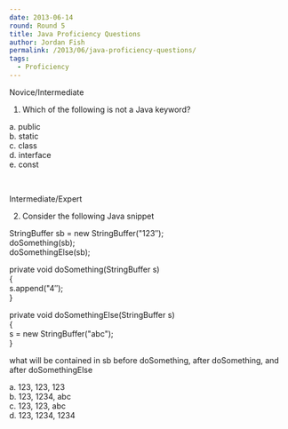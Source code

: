 ```yaml
---
date: 2013-06-14
round: Round 5
title: Java Proficiency Questions
author: Jordan Fish
permalink: /2013/06/java-proficiency-questions/
tags:
  - Proficiency
---
```

Novice/Intermediate

1. Which of the following is not a Java keyword?

a. public  
b. static  
c. class  
d. interface  
e. const

&nbsp;

Intermediate/Expert

2. Consider the following Java snippet

StringBuffer sb = new StringBuffer("123&#8243;);  
doSomething(sb);  
doSomethingElse(sb);

private void doSomething(StringBuffer s)  
{  
s.append("4&#8243;);  
}

private void doSomethingElse(StringBuffer s)  
{  
s = new StringBuffer("abc");  
}

what will be contained in sb before doSomething, after doSomething, and after doSomethingElse

a. 123, 123, 123  
b. 123, 1234, abc  
c. 123, 123, abc  
d. 123, 1234, 1234
